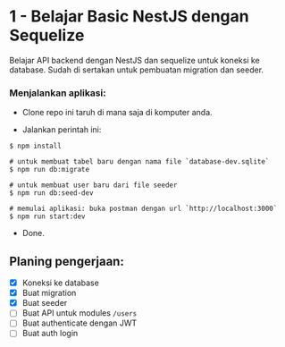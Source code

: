 # 1 - Belajar Basic NestJS dengan Sequelize

Belajar API backend dengan NestJS dan sequelize untuk koneksi ke database. Sudah di sertakan untuk pembuatan migration dan seeder.

### Menjalankan aplikasi:

- Clone repo ini taruh di mana saja di komputer anda.

- Jalankan perintah ini:

```
$ npm install

# untuk membuat tabel baru dengan nama file `database-dev.sqlite`
$ npm run db:migrate

# untuk membuat user baru dari file seeder
$ npm run db:seed-dev

# memulai aplikasi: buka postman dengan url `http://localhost:3000`
$ npm run start:dev
```

- Done.

## Planing pengerjaan:

- [x] Koneksi ke database
- [x] Buat migration
- [x] Buat seeder
- [ ] Buat API untuk modules `/users`
- [ ] Buat authenticate dengan JWT
- [ ] Buat auth login
